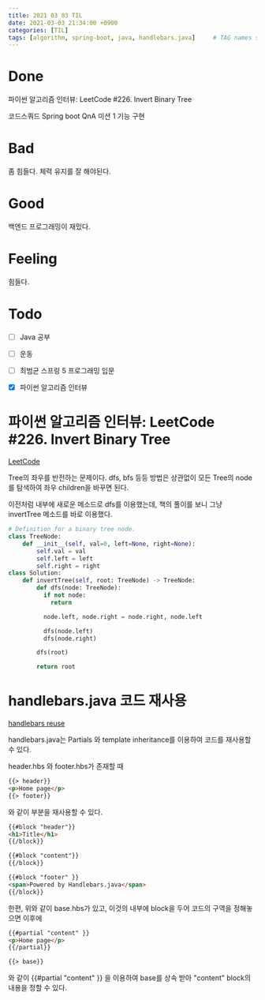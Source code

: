 ```yaml
---
title: 2021 03 03 TIL
date: 2021-03-03 21:34:00 +0900
categories: [TIL]
tags: [algorithm, spring-boot, java, handlebars.java]     # TAG names should always be lowercase
---
```


# Done

파이썬 알고리즘 인터뷰: LeetCode #226. Invert Binary Tree

코드스쿼드 Spring boot QnA 미션 1 기능 구현

# Bad

좀 힘들다. 체력 유지를 잘 해야된다.

# Good

백엔드 프로그래밍이 재밌다.

# Feeling

힘들다.

# Todo

- [ ] Java 공부
- [ ] 운동
- [ ] 최범균 스프링 5 프로그래밍 입문
- [x] 파이썬 알고리즘 인터뷰


# 파이썬 알고리즘 인터뷰: LeetCode #226. Invert Binary Tree

[LeetCode](https://leetcode.com/problems/invert-binary-tree/)

Tree의 좌우를 반전하는 문제이다. dfs, bfs 등등 방법은 상관없이 모든 Tree의 node를 탐색하여 좌우 children을 바꾸면 된다.

이전처럼 내부에 새로운 메소드로 dfs를 이용했는데, 책의 풀이를 보니 그냥 invertTree 메소드를 바로 이용했다. 

```python
# Definition for a binary tree node.
class TreeNode:
    def __init__(self, val=0, left=None, right=None):
        self.val = val
        self.left = left
        self.right = right
class Solution:
    def invertTree(self, root: TreeNode) -> TreeNode:       
        def dfs(node: TreeNode):
          if not node:
            return

          node.left, node.right = node.right, node.left

          dfs(node.left)
          dfs(node.right)

        dfs(root)

        return root

```

# handlebars.java 코드 재사용

[handlebars reuse](https://jknack.github.io/handlebars.java/reuse.html)

handlebars.java는 Partials 와 template inheritance를 이용하여 코드를 재사용할 수 있다.

header.hbs 와 footer.hbs가 존재할 때

```html
{{> header}}
<p>Home page</p>
{{> footer}}
```

와 같이 부분을 재사용할 수 있다.

```html
{{#block "header"}}
<h1>Title</h1>
{{/block}}

{{#block "content"}}
{{/block}}

{{#block "footer" }}
<span>Powered by Handlebars.java</span>
{{/block}}
```

한편, 위와 같이 base.hbs가 있고, 이것의 내부에 block을 두어 코드의 구역을 정해놓으면 이후에

```html
{{#partial "content" }}
<p>Home page</p>
{{/partial}}

{{> base}}
```

와 같이 {{#partial "content" }} 을 이용하여 base를 상속 받아 "content" block의 내용을 정할 수 있다.

